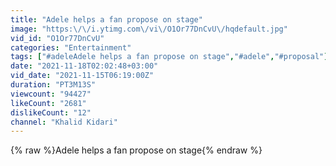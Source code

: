 ```yaml
---
title: "Adele helps a fan propose on stage"
image: "https:\/\/i.ytimg.com\/vi\/O1Or77DnCvU\/hqdefault.jpg"
vid_id: "O1Or77DnCvU"
categories: "Entertainment"
tags: ["#adeleAdele helps a fan propose on stage","#adele","#proposal"]
date: "2021-11-18T02:02:48+03:00"
vid_date: "2021-11-15T06:19:00Z"
duration: "PT3M13S"
viewcount: "94427"
likeCount: "2681"
dislikeCount: "12"
channel: "Khalid Kidari"
---
```

{% raw %}Adele helps a fan propose on stage{% endraw %}

